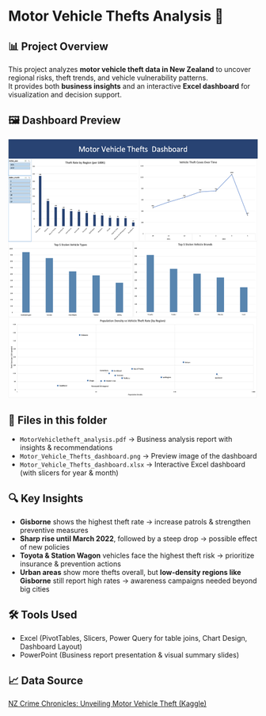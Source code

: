 # Motor Vehicle Thefts Analysis 🚗

## 📊 Project Overview
This project analyzes **motor vehicle theft data in New Zealand** to uncover regional risks, theft trends, and vehicle vulnerability patterns.  
It provides both **business insights** and an interactive **Excel dashboard** for visualization and decision support.

## 🖼️ Dashboard Preview
![Dashboard Preview](https://raw.githubusercontent.com/Vincentchien1995/Data-Business-Analysis-Portfolio/main/Excel_Projects/Motor%20Vehicle%20Thefts%20Analysis/Motor_Vehicle_%20Thefts_dashboard%20.png)

## 📂 Files in this folder
- `MotorVehicletheft_analysis.pdf` → Business analysis report with insights & recommendations  
- `Motor_Vehicle_Thefts_dashboard.png` → Preview image of the dashboard  
- `Motor_Vehicle_Thefts_dashboard.xlsx` → Interactive Excel dashboard (with slicers for year & month)  

## 🔍 Key Insights
- **Gisborne** shows the highest theft rate → increase patrols & strengthen preventive measures  
- **Sharp rise until March 2022**, followed by a steep drop → possible effect of new policies  
- **Toyota & Station Wagon** vehicles face the highest theft risk → prioritize insurance & prevention actions  
- **Urban areas** show more thefts overall, but **low-density regions like Gisborne** still report high rates → awareness campaigns needed beyond big cities  

## 🛠 Tools Used
- Excel (PivotTables, Slicers, Power Query for table joins, Chart Design, Dashboard Layout)  
- PowerPoint (Business report presentation & visual summary slides)   

## 📈 Data Source
<a href="https://www.kaggle.com/datasets/agungpambudi/nz-crime-chronicles-motor-vehicle-theft-patterns/data" target="_blank">NZ Crime Chronicles: Unveiling Motor Vehicle Theft (Kaggle)</a>

